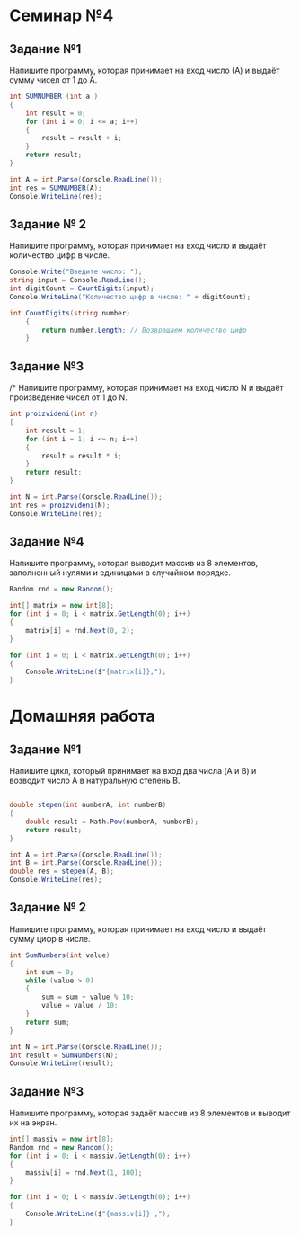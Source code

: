 # Семинар №4
## Задание №1

Напишите программу, которая
принимает на вход число (А) и выдаёт сумму чисел
от 1 до А.

```C#
int SUMNUMBER (int a )
{
    int result = 0;
    for (int i = 0; i <= a; i++)
    {
        result = result + i;
    }
    return result;
}

int A = int.Parse(Console.ReadLine());
int res = SUMNUMBER(A);
Console.WriteLine(res);
```

## Задание № 2
Напишите программу, которая принимает
на вход число и выдаёт количество цифр в числе.

```C#
Console.Write("Введите число: ");
string input = Console.ReadLine();        
int digitCount = CountDigits(input);
Console.WriteLine("Количество цифр в числе: " + digitCount);

int CountDigits(string number)
    {
        return number.Length; // Возвращаем количество цифр
    }
```

## Задание №3
/*
Напишите программу, которая
принимает на вход число N и выдаёт
произведение чисел от 1 до N.

```C#
int proizvideni(int n)
{
    int result = 1;
    for (int i = 1; i <= n; i++)
    {
        result = result * i;
    }
    return result;
}

int N = int.Parse(Console.ReadLine());
int res = proizvideni(N);
Console.WriteLine(res);
```
## Задание №4
Напишите программу, которая
выводит массив из 8 элементов, заполненный
нулями и единицами в случайном порядке.

```C#
Random rnd = new Random();

int[] matrix = new int[8];
for (int i = 0; i < matrix.GetLength(0); i++)
{
    matrix[i] = rnd.Next(0, 2);
}

for (int i = 0; i < matrix.GetLength(0); i++)
{
    Console.WriteLine($"{matrix[i]},");
}
```

# Домашняя работа
## Задание №1

Напишите цикл, который принимает на вход
два числа (A и B) и возводит число A в натуральную
степень B.

```C#

double stepen(int numberA, int numberB)
{
    double result = Math.Pow(numberA, numberB);
    return result;
}

int A = int.Parse(Console.ReadLine());
int B = int.Parse(Console.ReadLine());
double res = stepen(A, B);
Console.WriteLine(res);

```

## Задание № 2
Напишите программу, которая принимает на
вход число и выдаёт сумму цифр в числе.

```C#
int SumNumbers(int value)
{
    int sum = 0;
    while (value > 0)
    {
        sum = sum + value % 10;
        value = value / 10;
    }
    return sum;
}

int N = int.Parse(Console.ReadLine());
int result = SumNumbers(N);
Console.WriteLine(result);
```
## Задание №3
Напишите программу, которая задаёт массив
из 8 элементов и выводит их на экран.

```C#
int[] massiv = new int[8];
Random rnd = new Random();
for (int i = 0; i < massiv.GetLength(0); i++)
{
    massiv[i] = rnd.Next(1, 100);
}

for (int i = 0; i < massiv.GetLength(0); i++)
{
    Console.WriteLine($"{massiv[i]} ,");
}
```